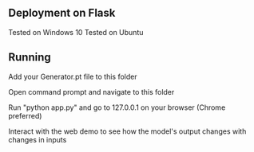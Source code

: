 ## Deployment on Flask

Tested on Windows 10
Tested on Ubuntu

## Running
Add your Generator.pt file to this folder

Open command prompt and navigate to this folder

Run "python app.py" and go to 127.0.0.1 on your browser (Chrome preferred)

Interact with the web demo to see how the model's output changes with changes in inputs
